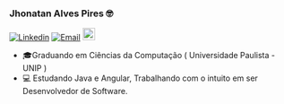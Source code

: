 ### Jhonatan Alves Pires 🤓

[![Linkedin](https://img.shields.io/badge/-LinkedIn-blue?style=flat&logo=Linkedin&logoColor=white)](https://www.linkedin.com/in/jhonatan-pires/)
[![Email](https://img.shields.io/badge/-Outlook-blue?style=flat&logo=Mail&logoColor=white)](mailto:jhonatan-pires@hotmail.com)
[<img src="https://img.shields.io/github/followers/jhonatan-pires?label=follow&style=social" height="22" title="Follow me" />](https://github.com/jhonatan-pires)


- 🎓Graduando em Ciências da Computação ( Universidade Paulista - UNIP )
- 💻 Estudando Java e Angular, Trabalhando com o intuito em ser Desenvolvedor de Software.

